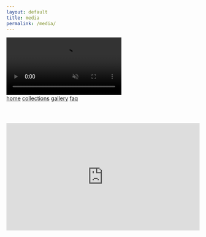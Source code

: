```yaml
---
layout: default
title: media
permalink: /media/
---
```

<style>
.promo-video-container {
    position: relative;
    width: 100%;
    padding-top: 2em;
    padding-bottom: 56.25%;
    height: 0;
    margin: 0 auto;
}
.promo-video-container iframe{
    position: absolute;
    top: 0;
    left: 0;
    width: 100%;
    height: 100%;
}

.footer {
    padding-top: 4em;
}

@media only screen and (min-device-width: 768px) {
    .promo-video-container {
        width: 100%;
        padding-top: 2em;
        padding-bottom: 50%;
        height: 0;
        margin: 0 auto;
    }
}
</style>
<!-- nav links -->
<div class="nav-container" style="padding-bottom: 4em;">
    <!-- gif header -->
    <div class="header-logo">
        <video class="header-img" autoplay loop muted playsinline defaultMuted>
            <source src="../images/rotating-logo.mp4" type="video/mp4">
            <!-- webp here? -->
            Your browser does not support the video tag.
        </video> 
    </div>
    <div class="nav-links">
        <a class="nav-link" href="{{ site.url }}/">home</a>
        <a class="nav-link" href="{{ site.url }}/collections/all/">collections</a>
        <a class="nav-link active" href="{{ site.url }}/gallery">gallery</a>
        <a class="nav-link" href="{{ site.url }}/faq">faq</a>
    </div>
</div>

<div class="promo-video-container">
    <iframe allow='autoplay' width="560" height="315" src="https://www.youtube.com/embed/X-3k-pjilJ0?autoplay=1&mute=1" title="YouTube video player" frameborder="0" allow="accelerometer; autoplay; clipboard-write; encrypted-media; gyroscope; picture-in-picture" allowfullscreen></iframe>
</div>